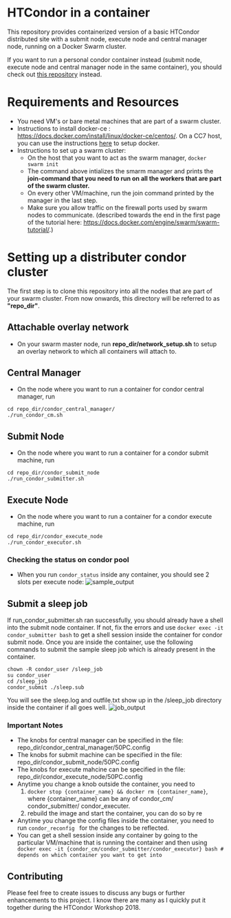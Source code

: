 # HTCondor in a container
This repository provides containerized version of a basic HTCondor distributed site with a submit node, execute node and central manager node, running on a Docker Swarm cluster.

If you want to run a personal condor container instead (submit node, execute node and central manager node in the same container), you should check out [this repository](https://github.com/maany/personal_condor_docker) instead.

# Requirements and Resources
- You need VM's or bare metal machines that are part of a swarm cluster.
- Instructions to install docker-ce : https://docs.docker.com/install/linux/docker-ce/centos/. On a CC7 host, you can use the instructions [here](https://github.com/WLCG-Lightweight-Sites/wlcg_lightweight_site_ce_cream/blob/master/yaim/README.md) to setup docker.
- Instructions to set up a swarm cluster:  
  - On the host that you want to act as the swarm manager,
    ```docker swarm init```
  - The command above intializes the smarm manager and prints the **join-command that you need to run on all the workers that are part of the swarm cluster.**
  - On every other VM/machine, run the join command printed by the manager in the last step.
  - Make sure you allow traffic on  the firewall ports used by swarm nodes to communicate. (described towards the end in the first page of the tutorial here: https://docs.docker.com/engine/swarm/swarm-tutorial/.)

# Setting up a distributer condor cluster

The first step is to clone this repository into all the nodes that are part of your swarm cluster. From now onwards, this directory will be referred to as **"repo_dir"**.

## Attachable overlay network
- On your swarm master node, run **repo_dir/network_setup.sh** to setup an overlay network to which all containers will attach to.

## Central Manager
- On the node where you want to run a container for condor central manager, run 
```
cd repo_dir/condor_central_manager/
./run_condor_cm.sh
```

## Submit Node
- On the node where you want to run a container for a condor submit machine, run 
```
cd repo_dir/condor_submit_node
./run_condor_submitter.sh
```

## Execute Node 
- On the node where you want to run a container for a condor execute machine, run 
```
cd repo_dir/condor_execute_node
./run_condor_executor.sh
```

### Checking the status on condor pool
- When you run `condor_status` inside any container, you should see 2 slots per execute node:
![sample_output](https://i.snag.gy/1hq2FA.jpg)

## Submit a sleep job
If run_condor_submitter.sh ran successfully, you should already have a shell into the submit node container. If not, fix the errors and use `docker exec -it condor_submitter bash` to get a shell session inside the container for condor submit node. Once you are inside the container, use the following commands to submit the sample sleep job which is already present in the container.
``` 
chown -R condor_user /sleep_job
su condor_user
cd /sleep_job
condor_submit ./sleep.sub 
```
You will see the sleep.log and outfile.txt show up in the /sleep_job directory inside the container if all goes well.
![job_output](https://snag.gy/8HFS3j.jpg)
### Important Notes

- The knobs for central manager can be specified in the file: repo_dir/condor_central_manager/50PC.config
- The knobs for submit machine can be specified in the file: repo_dir/condor_submit_node/50PC.config
- The knobs for execute mahcine can be specified in the file: repo_dir/condor_execute_node/50PC.config
- Anytime you change a knob outside the container, you need to 
  1. `docker stop {container_name} && docker rm {container_name}`, where {container_name} can be any of condor_cm/ condor_submitter/ condor_executer. 
  1. rebuild the image and start the container, you can do so by re
- Anytime you change the config files inside the container, you need to run ```condor_reconfig ``` for the changes to be reflected.
- You can get a shell session inside any container by going to the particular VM/machine that is running the container and then using 
` docker exec -it {condor_cm/condor_submitter/condor_executor} bash # depends on which container you want to get into`

## Contributing
Please feel free to create issues to discuss any bugs or further enhancements to this project. I know there are many as I quickly put it together during the HTCondor Workshop 2018.
